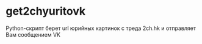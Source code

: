 # get2chyuritovk
Python-скрипт берет url юрийных картинок с треда 2ch.hk и отправляет Вам сообщением VK
